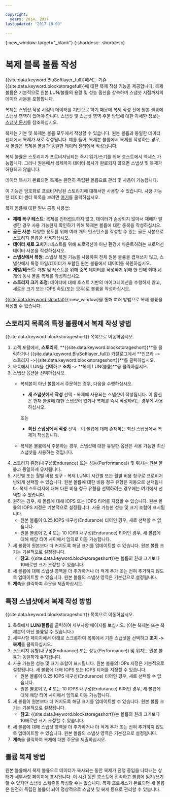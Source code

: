 ```yaml
---

copyright:
  years: 2014, 2017
lastupdated: "2017-10-09"

---
```

{:new_window: target="_blank"}
{:shortdesc: .shortdesc}

# 복제 블록 볼륨 작성

{{site.data.keyword.BluSoftlayer_full}}에서는 기존 {{site.data.keyword.blockstoragefull}}에 대한 복제 작성 기능을 제공합니다. 복제 볼륨은 기본적으로 원본 LUN/볼륨의 용량 및 성능 옵션을 상속하며 스냅샷 시점까지의 데이터 사본을 포함합니다.   

복제는 스냅샷 작성 시점의 데이터를 기반으로 하기 때문에 복제 작성 전에 원본 볼륨에 스냅샷 영역이 있어야 합니다.  스냅샷 및 스냅샷 영역 주문 방법에 대한 자세한 정보는 [스냅샷 문서](snapshots.html)를 참조하십시오.  

복제는 기본 및 복제본 볼륨 모두에서 작성할 수 있습니다. 원본 볼륨과 동일한 데이터 센터에서 복제가 새로 작성됩니다. 예를 들어, 복제본 볼륨에서 복제를 작성하는 경우, 새 볼륨은 복제본 볼륨과 동일한 데이터 센터에서 작성됩니다.    

복제 볼륨은 스토리지가 프로비저닝되는 즉시 읽기/쓰기를 위해 호스트에서 액세스 가능합니다. 그러나 원본에서 복제까지 데이터 복사가 완료되지 않으면 스냅샷 및 복제가 허용되지 않습니다. 

데이터 복사가 완료되면 복제는 완전히 독립된 볼륨으로 관리 및 사용이 가능합니다. 

이 기능은 암호화로 프로비저닝된 스토리지에 대해서만 사용할 수 있습니다. 사용 가능한 데이터 센터 목록을 보려면 [여기](new-ibm-block-and-file-storage-location-and-features.html)를 클릭하십시오. 

복제 볼륨에 대한 일부 공통 사용법:
- **재해 복구 테스트**: 복제를 인터럽트하지 않고, 데이터가 손상되지 않아서 재해가 발생한 경우 사용 가능한지 확인하기 위해 복제본 볼륨에 대한 중복을 작성하십시오. 
- **골든 사본**: 다양한 용도를 위해 여러 개의 인스턴스를 작성할 수 있는 골든 사본으로 스토리지 볼륨을 사용하십시오. 
- **데이터 새로 고치기**: 테스트를 위해 프로덕션이 아닌 환경에 마운트하려는 프로덕션 데이터 사본을 작성하십시오. 
- **스냅샷에서 복원**: 스냅샷 복원 기능을 사용하여 전체 원본 볼륨을 겹쳐쓰지 않고, 스냅샷에서 특정 파일/데이터가 포함된 원본 볼륨에서 데이터를 복원하십시오. 
- **개발/테스트**: 개발 및 테스트를 위해 중복 데이터를 작성하기 위해 한 번에 최대 네 개의 동시 볼륨 복제를 작성하십시오. 
- **스토리지 크기 조정**: 데이터에 대해 호스트 기반의 마이그레이션을 수행하지 않고, 새로운 크기 또는 IOPS 속도(또는 모두)로 볼륨을 작성하십시오.  
	

[{{site.data.keyword.slportal}}](https://control.softlayer.com/){:new_window}을 통해 여러 방법으로 복제 볼륨을 작성할 수 있습니다. 

## 스토리지 목록의 특정 볼륨에서 복제 작성 방법

{{site.data.keyword.blockstorageshort}} 목록으로 이동하십시오.

1. 고객 포털에서, **스토리지**, **{{site.data.keyword.blockstorageshort}}**를 클릭하거나 {{site.data.keyword.BluSoftlayer_full}} 카탈로그에서 **인프라 -> 스토리지 ->{{site.data.keyword.blockstorageshort}}**를 클릭하십시오. 
2. 목록에서 LUN을 선택하고 **조치** -> **복제 LUN(볼륨)**을 클릭하십시오. 
3. 스냅샷 옵션을 선택하십시오. 
    - 복제본이 아닌 볼륨에서 주문하는 경우, 다음을 수행하십시오.
      - **새 스냅샷에서 작성** 선택 - 복제에 사용되는 스냅샷이 작성됩니다. 이 옵션은 현재 볼륨에 대한 스냅샷이 없거나 복제를 즉시 작성하려는 경우에 사용하십시오.
    
      또는 
      - **최신 스냅샷에서 작성** 선택 – 이 볼륨에 대해 존재하는 최신 스냅샷에서 복제가 작성됩니다. 
    - 복제본 볼륨에서 주문하는 경우, 스냅샷에 대한 유일한 옵션은 사용 가능한 최신 스냅샷을 사용하는 것입니다. 
4. 스토리지 유형(내구성(Endurance) 또는 성능(Performance)) 및 위치는 원본 볼륨과 동일하게 유지됩니다.
5. 시간별 또는 월별 비용 청구 - 복제 LUN이 시간별 또는 월별 비용 청구로 프로비저닝되게 선택할 수 있습니다.  원본 볼륨에 대한 비용 청구 유형은 자동으로 선택됩니다. 복제 스토리지에 대해 다른 비용 청구 유형을 선택하려는 경우에는 여기에서 선택할 수 있습니다. 
5. 원하는 경우, 새 볼륨에 대해 IOPS 또는 IOPS 티어를 지정할 수 있습니다. 원본 볼륨의 IOPS 지정은 기본적으로 설정됩니다. 사용 가능한 성능 및 크기 조합이 표시됩니다.
    - 원본 볼륨이 0.25 IOPS 내구성(Endurance) 티어인 경우, 새로 선택할 수 없습니다. 
    - 원본 볼륨이 2, 4 또는 10 IOPR 내구성(Endurance) 티어인 경우, 새 볼륨에 대해 해당 티어 사이에서 임의로 이동 가능합니다. 
6. 새 볼륨이 원본보다 더 커지도록 해당 크기를 업데이트할 수 있습니다. 원본 볼륨 크기는 기본적으로 설정됩니다. 
    - **참고**: {{site.data.keyword.blockstorageshort}}는 볼륨의 원래 크기보다 10배로만 크기 조정할 수 있습니다. 
7. 새 볼륨에 대해 스냅샷 영역을 더 추가하거나 더 적게 추가 또는 전혀 추가하지 않도록 업데이트할 수 있습니다. 원본 볼륨의 스냅샷 영역은 기본값으로 설정됩니다. 
8. **계속**을 클릭하여 주문을 제출하십시오. 



## 특정 스냅샷에서 복제 작성 방법

{{site.data.keyword.blockstorageshort}} 목록으로 이동하십시오.

1. 목록에서 **LUN/볼륨**을 클릭하여 세부사항 페이지를 보십시오. (이는 복제본 또는 복제본이 아닌 볼륨일 수 있습니다.) 
2. 세부사항 페이지에서 아래로 스크롤하여 목록에서 기존 스냅샷을 선택하고 **조치 -> 복제**를 클릭하십시오.   
3. 스토리지 유형(내구성(Endurance) 또는 성능(Performance)) 및 위치는 원본 볼륨과 동일하게 유지됩니다. 
4. 사용 가능한 성능 및 크기 조합이 표시됩니다. 원본 볼륨의 IOPs 지정은 기본적으로 설정됩니다. 새 볼륨에 대해 IOPS 또는 IOPS 티어를 지정할 수 있습니다.  
    - 원본 볼륨이 0.25 IOPS 내구성(Endurance) 티어인 경우, 새로 선택할 수 없습니다. 
    - 원본 볼륨이 2, 4 또는 10 IOPS 내구성(Endurance) 티어인 경우, 새 볼륨에 대해 해당 티어 사이에서 임의로 이동 가능합니다. 
5. 새 볼륨이 원본보다 더 커지도록 해당 크기를 업데이트할 수 있습니다. 원본 볼륨 크기는 기본적으로 설정됩니다. 
    - **참고**: {{site.data.keyword.blockstorageshort}}는 볼륨의 원래 크기보다 10배로만 크기 조정할 수 있습니다. 
6. 새 볼륨에 대해 스냅샷 영역을 더 추가하거나 더 적게 추가 또는 전혀 추가하지 않도록 업데이트할 수 있습니다. 원본 볼륨의 스냅샷 영역은 기본값으로 설정됩니다. 
7. **계속**을 클릭하여 복제에 대한 주문을 제출하십시오. 


## 볼륨 복제 방법

원본 볼륨에서 복제 볼륨으로 데이터가 복사되는 동안 복제가 진행 중임을 나타내는 상태가 세부사항 페이지에 표시됩니다. 이 시간 동안 호스트에 접속하고 볼륨에 읽기/쓰기할 수 있지만 스냅샷 스케줄을 작성할 수는 없습니다. 복제 프로세스가 완료되면 새 볼륨은 완전히 독립된 볼륨이 되어 정상적으로 스냅샷 및 복제 등으로 관리할 수 있습니다. 
